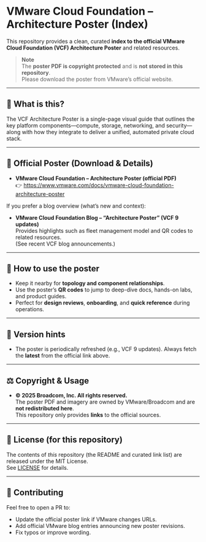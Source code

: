 # VMware Cloud Foundation – Architecture Poster (Index)

This repository provides a clean, curated **index to the official VMware Cloud Foundation (VCF) Architecture Poster** and related resources.

> **Note**  
> The **poster PDF is copyright protected** and is **not stored in this repository**.  
> Please download the poster from VMware’s official website.

---

## 🎯 What is this?
The VCF Architecture Poster is a single-page visual guide that outlines the key platform components—compute, storage, networking, and security—along with how they integrate to deliver a unified, automated private cloud stack.

---

## 🔗 Official Poster (Download & Details)

- **VMware Cloud Foundation – Architecture Poster (official PDF)**  
  👉 https://www.vmware.com/docs/vmware-cloud-foundation-architecture-poster

If you prefer a blog overview (what’s new and context):
- **VMware Cloud Foundation Blog – “Architecture Poster” (VCF 9 updates)**  
  Provides highlights such as fleet management model and QR codes to related resources.  
  (See recent VCF blog announcements.)

---

## 🧭 How to use the poster
- Keep it nearby for **topology and component relationships**.
- Use the poster’s **QR codes** to jump to deep-dive docs, hands-on labs, and product guides.
- Perfect for **design reviews**, **onboarding**, and **quick reference** during operations.

---

## 📌 Version hints
- The poster is periodically refreshed (e.g., VCF 9 updates). Always fetch the **latest** from the official link above.

---

## ⚖️ Copyright & Usage

- **© 2025 Broadcom, Inc. All rights reserved.**  
  The poster PDF and imagery are owned by VMware/Broadcom and are **not redistributed here**.  
  This repository only provides **links** to the official sources.

---

## 📄 License (for this repository)
The contents of *this* repository (the README and curated link list) are released under the MIT License.  
See [LICENSE](./LICENSE) for details.

---

## 🙌 Contributing
Feel free to open a PR to:
- Update the official poster link if VMware changes URLs.
- Add official VMware blog entries announcing new poster revisions.
- Fix typos or improve wording.
